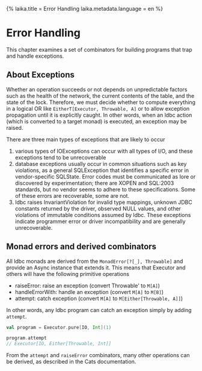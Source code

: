 {%
  laika.title = Error Handling
  laika.metadata.language = en
%}

# Error Handling

This chapter examines a set of combinators for building programs that trap and handle exceptions.

## About Exceptions

Whether an operation succeeds or not depends on unpredictable factors such as the health of the network, the current contents of the table, and the state of the lock. Therefore, we must decide whether to compute everything in a logical OR like `EitherT[Executor, Throwable, A]` or to allow exception propagation until it is explicitly caught. In other words, when an ldbc action (which is converted to a target monad) is executed, an exception may be raised.

There are three main types of exceptions that are likely to occur

1. various types of IOExceptions can occur with all types of I/O, and these exceptions tend to be unrecoverable
2. database exceptions usually occur in common situations such as key violations, as a general SQLException that identifies a specific error in vendor-specific SQLState. Error codes must be communicated as lore or discovered by experimentation; there are XOPEN and SQL:2003 standards, but no vendor seems to adhere to these specifications. Some of these errors are recoverable, some are not.
3. ldbc raises InvariantViolation for invalid type mappings, unknown JDBC constants returned by the driver, observed NULL values, and other violations of immutable conditions assumed by ldbc. These exceptions indicate programmer error or driver incompatibility and are generally unrecoverable.

## Monad errors and derived combinators

All ldbc monads are derived from the `MonadError[?[_], Throwable]` and provide an Async instance that extends it. This means that Executor and others will have the following primitive operations

- raiseError: raise an exception (convert Throwable' to `M[A]`)
- handleErrorWith: handle an exception (convert `M[A]` to `M[B]`)
- attempt: catch exception (convert `M[A]` to `M[Either[Throwable, A]]`)

In other words, any ldbc program can catch an exception simply by adding `attempt`.

```scala
val program = Executor.pure[IO, Int](1)

program.attempt
// Executor[IO, Either[Throwable, Int]]
```

From the `attempt` and `raiseError` combinators, many other operations can be derived, as described in the Cats documentation.
